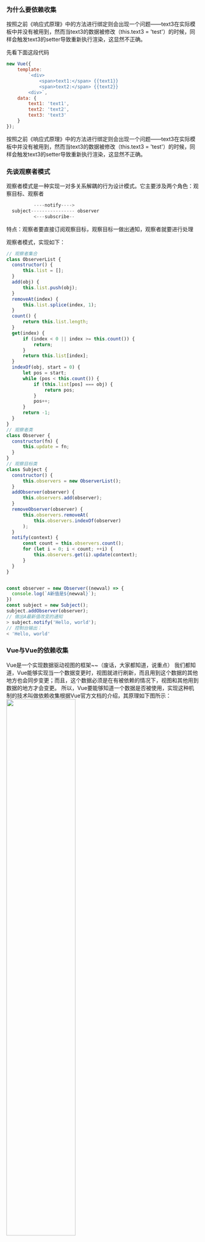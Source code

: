 
### 为什么要依赖收集 
按照之前《响应式原理》中的方法进行绑定则会出现一个问题——text3在实际模板中并没有被用到，然而当text3的数据被修改（this.text3 = 'test'）的时候，同样会触发text3的setter导致重新执行渲染，这显然不正确。

先看下面这段代码
``` javascript
new Vue({
    template: 
        `<div>
            <span>text1:</span> {{text1}}
            <span>text2:</span> {{text2}}
        <div>`,
    data: {
        text1: 'text1',
        text2: 'text2',
        text3: 'text3'
    }
});
```
按照之前《响应式原理》中的方法进行绑定则会出现一个问题——text3在实际模板中并没有被用到，然而当text3的数据被修改（this.text3 = 'test'）的时候，同样会触发text3的setter导致重新执行渲染，这显然不正确。

### 先谈观察者模式
  观察者模式是一种实现一对多关系解耦的行为设计模式。它主要涉及两个角色：观察目标、观察者
``` javascript
          ----notify---->
  subject---------------- observer
          <---subscribe--
```

特点：观察者要直接订阅观察目标，观察目标一做出通知，观察者就要进行处理

  观察者模式，实现如下：
  ``` javascript
  // 观察者集合
class ObserverList {
    constructor() {
        this.list = [];
    }
    add(obj) {
        this.list.push(obj);
    }
    removeAt(index) {
        this.list.splice(index, 1);
    }
    count() {
        return this.list.length;
    }
    get(index) {
        if (index < 0 || index >= this.count()) {
            return;
        }
        return this.list[index];
    }
    indexOf(obj, start = 0) {
        let pos = start;
        while (pos < this.count()) {
            if (this.list[pos] === obj) {
                return pos;
            }
            pos++;
        }
        return -1;
    }
}
// 观察者类
class Observer {
    constructor(fn) {
        this.update = fn;
    }
}
// 观察目标类
class Subject {
    constructor() {
        this.observers = new ObserverList(); 
    }
    addObserver(observer) {
        this.observers.add(observer);
    }
    removeObserver(observer) {
        this.observers.removeAt(
            this.observers.indexOf(observer)
        );
    }
    notify(context) {
        const count = this.observers.count();
        for (let i = 0; i < count; ++i) {
            this.observers.get(i).update(context);
        }
    }
}


const observer = new Observer((newval) => {
    console.log(`A新值是${newval}`);
})
const subject = new Subject();
subject.addObserver(observer);
// 做出A最新值改变的通知
> subject.notify('Hello, world');
// 控制台输出：
< 'Hello, world'

```

### Vue与Vue的依赖收集
Vue是一个实现数据驱动视图的框架~~（废话，大家都知道，说重点）
我们都知道，Vue能够实现当一个数据变更时，视图就进行刷新，而且用到这个数据的其他地方也会同步变更；而且，这个数据必须是在有被依赖的情况下，视图和其他用到数据的地方才会变更。
所以，Vue要能够知道一个数据是否被使用，实现这种机制的技术叫做依赖收集根据Vue官方文档的介绍，其原理如下图所示：
 <img src="./images/data.png" width="60%"> 

### 依赖收集与观察者模式
在Vue依赖收集里：谁是观察者？谁是观察目标？
显然：
  依赖的数据是观察目标
  视图、计算属性、侦听器这些是观察者

### 从源码解析Vue的依赖收集

1、角色
  Vue源码中实现依赖收集，实现了三个类：

  *  Dep：扮演观察目标的角色，每一个数据都会有Dep类实例，它内部有个subs队列，subs就是subscribers的意思，保存着依赖本数据的观察者，当本数据变更时，调用dep.notify()通知观察者
  *  Watcher：扮演观察者的角色，进行观察者函数的包装处理。如render()函数，会被进行包装成一个Watcher实例
  *  Observer：辅助的可观测类，数组/对象通过它的转化，可成为可观测数据

2、每一个数据都有的Dep类实例
  Dep类实例依附于每个数据而出来，用来管理依赖数据的Watcher类实例
#### Dep
  简单理解就是：谁依赖data.x中的数据，就把这个谁对应生的成watch收集起来并放进data.x对应的dep.subs
              当data.x发生数据发生变化时，就调用dep.notify进行通知dep.subs中的所有watcher
              全局的Dep.target指向当前执行到哪个watcher了
``` javascript
class Dep {
    static target = null;  // 巧妙的设计！
    constructor() {
        this.subs = [];
    }
    addSub(sub) {
        this.subs.push(sub);
    }
    removeSub(sub) {
        this.subs.$remove(sub);
    }
    depend() {
        Dep.target.addDep(this);
    }
    notify() {
        const subs = this.subs.slice();
        for (let i = 0, l = subs.length; i < l; i++) {
            subs[i].update();
        }
    }
}
```
#### watcher
``` javascript
<template>
    <div>{{a}}</div>
</template>
computed: {
    newValue() {
        return this.a + 1;
    }
}
```
那么，template被编译后，会形成AST，在执行render()函数过程中就会触发data.a的getter，并且这个过程是惰性收集的（如newValue虽然用到 了a，但如果它没有被调用执行，就不会触发getter，也就不会被添加到data.a的dep.subs里）

假设template变成了这样子：
``` javascript
<template>
    <div>I am {{a}}，plus 1 is {{newValue}}</div>
</template>
```

那么，可以看到就对应了两个观察者函数：计算属性newValue和render()函数，它们会被包装为两个watcher。<br>
在执行render()函数渲染的过程中，访问了data.a，从而使得data.a的dep.subs里加入了render@watcher<br>
又访问了计算属性newValue，计算属性里访问了data.a，使得data.a的dep.subs里加入了newValue@watcher。<br>
所以data.a的dep.subs里就有了[render@watcher, newValue@watcher]<br>
为什么访问特定数据就使能让数据的deps.subs里加入了watcher呢？<br>
这是因为，在访问getter之前，就已经进入了某个watcher的上下文了(非常重要)，所以有一件事情是可以保证的：Watcher类的实例watcher已经准备好了，并且已经调用了watcher.get()，Dep.target是有值的<br>
所以，我们看到getter里进行依赖收集的写法是dep.depend()，并没有传入什么参数，这是因为，我们只需要把Dep.target加入当前dep.subs里就好了。

总结： get进行收集watcher,set进行通知watcher

vue源码watcher中重要方法实现
``` javascript
export default class Watcher {
  ...
  /**
   * Add a dependency to this directive.
   */
  addDep (dep: Dep) {
    const id = dep.id
    if (!this.newDepIds.has(id)) {
      this.newDepIds.add(id)
      this.newDeps.push(dep)
      if (!this.depIds.has(id)) {
        dep.addSub(this)
      }
    }
  }
}
```
概括起来就是：
  1、判断是否收集过这个依赖，收集过就不再收集，没有收集过就加入newDeps。同时，判断有无缓存过依赖，缓存过就不再加入到dep.subs里了。

  2、setter里进行的，则是在值变更后，通知watcher进行重新计算。由于setter能访问到闭包中dep，所以就能获得dep.subs，从而知道有哪些watcher依赖于当前数据，如果自己的值变化了，通过调用dep.notify()，来遍历dep.subs里的watcher，执行每个watcher的update()方法，让每个watcher进行重新计算。

#### Observer
observe函数
``` javascript
function observe (value, vm) {
    if (!value || typeof value !== 'object') {
        return
    }
    var ob
    if (hasOwn(value, '__ob__') && value.__ob__ instanceof Observer) {
        ob = value.__ob__
    } else if (shouldConvert && (isArray(value) || isPlainObject(value)) && Object.isExtensible(value) && !value._isVue) {
        ob = new Observer(value)
    }
    if (ob && vm) {
        ob.addVm(vm)
    }
    return ob
}
```
总结来说就是：
只为对象/数组 实例一个Observer类的实例，而且就只会实例化一次，并且需要数据是可配置的时候才会实例化Observer类实例。
Observer类实现
``` javascript
class Observer {
    constructor(value) {
        this.value = value
        this.dep = new Dep()
        def(value, '__ob__', this)
        if (isArray(value)) {
            var augment = hasProto
              ? protoAugment
              : copyAugment
            augment(value, arrayMethods, arrayKeys)
            this.observeArray(value)
        } else {
            this.walk(value)
        }
    }
    walk(obj) {
        var keys = Object.keys(obj)
        for (var i = 0, l = keys.length; i < l; i++) {
            this.convert(keys[i], obj[keys[i]])
        }
    }
    observeArray(items) {
        // 对数组每个元素进行处理
        // 主要是处理数组元素中还有数组的情况
        for (var i = 0, l = items.length; i < l; i++) {
            observe(items[i])
        }
    }
    convert(key, val) {
        defineReactive(this.value, key, val)
    }
    addVm(vm) {
        (this.vms || (this.vms = [])).push(vm)
    }
    removeVm(vm) {
        this.vms.$remove(vm)
    }
}
```
总结：
  * 如果value是个对象，就执行walk()过程，遍历对象把每一项数据都变为可观测数据（调用defineReactive方法处理）
  * 如果value是个数组，就执行observeArray()过程，递归地对数组元素调用observe()，以便能够对元素还是数组的情况进行处理

#### 数组
除了对arr重新赋值一个数组外，数组的原生方法的操作（push,pop,shift,unshift,splice,sort,reverse)都不会被setter检测到。所以为了能检测到数组的变更操作，Vue在数组的原型链上定义一系列扩展原生操作方法，以此实现数组变更的检测,即保留原来操作的基础上，加入我们的特定的操作代码。
思路：
  * 保留数组原来的操作
  * push、unshift、splice这些方法，会带来新的数据元素，而新带来的数据元素，我们是有办法得知的（即为传入的参数）
  * 那么新增的元素也是需要被配置为可观测数据的，这样子后续数据的变更才能得以处理。所以要对新增的元素调用observer实例上的observeArray方法进行一遍观测处理
  * 由于数组变更了，那么就需要通知观察者，所以通过ob.dep.notify()对数组的观察者watchers进行通知
比如：
``` javascript
const arrayMethods = Object.create(Array.prototype); 
// 形成：arrayMethods.__proto__ -> Array.prototype
const originalPush = arrayMethods.push;
Object.defineProperty(arrayMethods, 'push', {
    configurable: true,
    enumerable: false,
    writable: true,
    value(...args) {
        const result = originalPush.apply(this, args);
        console.log('对数组进行了push操作，加入了值：', args);
        return result;
    }
})
data.arr.__proto__ = arrayMethods
data.arr.push([5, 6], 7) // 对数组进行了push操作，加入了值：[5, 6], 7 
```
Vue具体的实现如下:
``` javascript
import { def } from '../util/index'

const arrayProto = Array.prototype
export const arrayMethods = Object.create(arrayProto)
const methodsToPatch = [
  'push',
  'pop',
  'shift',
  'unshift',
  'splice',
  'sort',
  'reverse'
]

/**
 * Intercept mutating methods and emit events
 */
methodsToPatch.forEach(function (method) {
  // cache original method
  const original = arrayProto[method]
  def(arrayMethods, method, function mutator (...args) {
    const result = original.apply(this, args)
    const ob = this.__ob__
    let inserted
    switch (method) {
      case 'push':
      case 'unshift':
        inserted = args
        break
      case 'splice':
        inserted = args.slice(2)
        break
    }
    if (inserted) ob.observeArray(inserted)
    // notify change
    ob.dep.notify()
    return result
  })
})
```
### defineReative
Vue2.x实现数据劫持使用的是Object.defineProperty()，而使用Object.defineProperty()来拦截数据的操作，都封装在了defineReactive里。
接下来，我们来解析下defineReactive()源码：

``` javascript
function defineReactive (obj, key, val) {
    var dep = new Dep()
    var property = Object.getOwnPropertyDescriptor(obj, key)
    if (property && property.configurable === false) {
        return
    }
    var getter = property && property.get
    var setter = property && property.set

    var childOb = observe(val)
    Object.defineProperty(obj, key, {
        enumerable: true,
        configurable: true,
        get: function reactiveGetter () {
            var value = getter ? getter.call(obj) : val
            if (Dep.target) {
                dep.depend()
                if (childOb) {
                    childOb.dep.depend()
                }
                if (isArray(value)) {
                    for (var e, i = 0, l = value.length; i < l; i++) {
                        e = value[i]
                        e && e.__ob__ && e.__ob__.dep.depend()
                    }
                }
            }
            return value
        },
        set: function reactiveSetter (newVal) {
            var value = getter ? getter.call(obj) : val
            if (newVal === value) {
                return
            }
            if (setter) {
                setter.call(obj, newVal)
            } else {
                val = newVal
            }
            childOb = observe(newVal)
            dep.notify()
        }
    })
}
```
总结： 
  闭包的妙用：上述代码里Object.defineProperty()里的get/set方法相对于var dep = new Dep()形成了闭包，从而很巧妙地保存了dep实例,这样的话get/set 中都可以进行访问dep




### 总结
总结而言，Vue的依赖收集，是观察者模式的一种应用。其原理总结如图：

1、配置依赖观测

<img src="./images/data1.png" width="60%">  

2、收集依赖

<img src="./images/data1.png" width="60%">

3、数据值变更

<img src="./images/data1.png" width="60%">  
